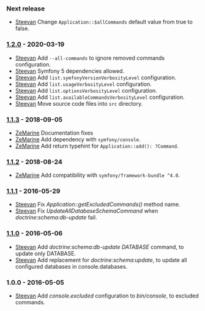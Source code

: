 ### Next release

- [Steevan](https://github.com/steevanb) Change `Application::$allCommands` default value from true to false.

### [1.2.0](../../compare/1.1.3...1.2.0) - 2020-03-19

- [Steevan](https://github.com/steevanb) Add `--all-commands` to ignore removed commands configuration.
- [Steevan](https://github.com/steevanb) Symfony 5 dependencies allowed.
- [Steevan](https://github.com/steevanb) Add `list.symfonyVersionVerbosityLevel` configuration.
- [Steevan](https://github.com/steevanb) Add `list.usageVerbosityLevel` configuration.
- [Steevan](https://github.com/steevanb) Add `list.optionsVerbosityLevel` configuration.
- [Steevan](https://github.com/steevanb) Add `list.availableCommandsVerbosityLevel` configuration.
- [Steevan](https://github.com/steevanb) Move source code files into `src` directory.

### [1.1.3](../../compare/1.1.2...1.1.3) - 2018-09-05

- [ZeMarine](https://github.com/ZeMarine) Documentation fixes
- [ZeMarine](https://github.com/ZeMarine) Add dependency with `symfony/console`.
- [ZeMarine](https://github.com/ZeMarine) Add return typehint for `Application::add(): ?Command`.

### [1.1.2](../../compare/1.1.1...1.1.2) - 2018-08-24

- [ZeMarine](https://github.com/ZeMarine) Add compatibility with `symfony/framework-bundle ^4.0`.

### [1.1.1](../../compare/1.1.0...1.1.1) - 2016-05-29

- [Steevan](https://github.com/steevanb) Fix _Application::getExcludedCommands()_ method name.
- [Steevan](https://github.com/steevanb) Fix _UpdateAllDatabaseSchemaCommand_ when _doctrine:schema:db-update_ fail.

### [1.1.0](../../compare/1.0.0...1.1.0) - 2016-05-06

- [Steevan](https://github.com/steevanb) Add _doctrine:schema:db-update DATABASE_ command, to update only DATABASE.
- [Steevan](https://github.com/steevanb) Add replacement for _doctrine:schema:update_, to update all configured databases in console.databases.

### 1.0.0 - 2016-05-05

- [Steevan](https://github.com/steevanb) Add _console.excluded_ configuration to _bin/console_, to excluded commands.
